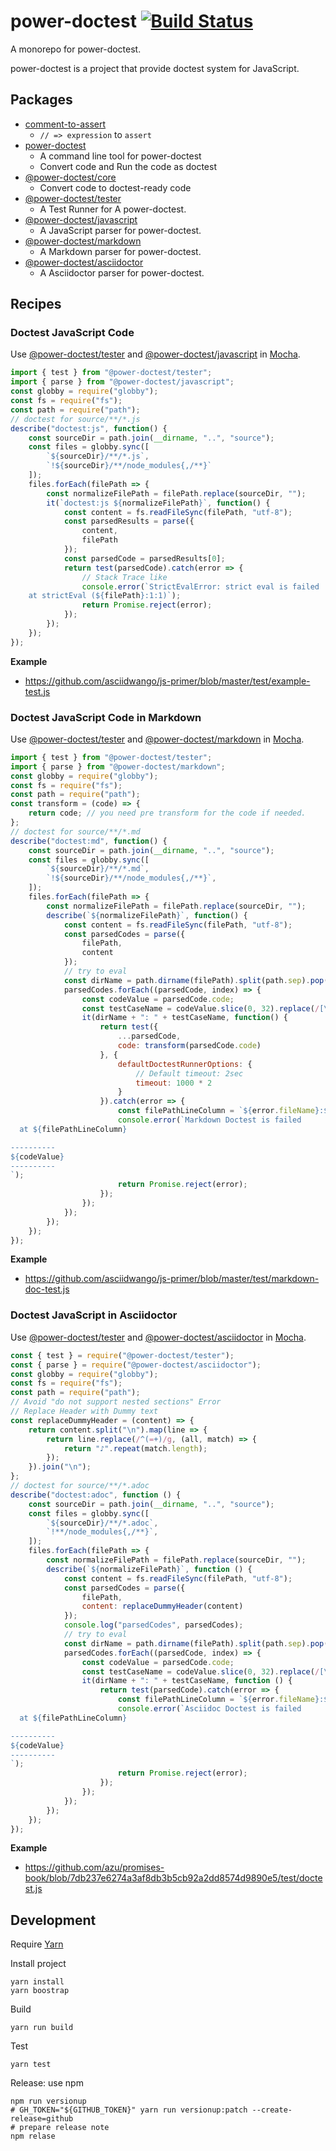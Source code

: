 # power-doctest [![Build Status](https://travis-ci.org/azu/power-doctest.svg?branch=master)](https://travis-ci.org/azu/power-doctest)

A monorepo for power-doctest.

power-doctest is a project that provide doctest system for JavaScript.

## Packages

- [comment-to-assert](./packages/comment-to-assert)
    - `// => expression` to `assert`
- [power-doctest](./packages/power-doctest)
    - A command line tool for power-doctest
    - Convert code and Run the code as doctest
- [@power-doctest/core](packages/@power-doctest/core)
    - Convert code to doctest-ready code
- [@power-doctest/tester](./packages/@power-doctest/tester)
    - A Test Runner for A power-doctest.
- [@power-doctest/javascript](./packages/@power-doctest/javascript)
    - A JavaScript parser for power-doctest.
- [@power-doctest/markdown](./packages/@power-doctest/markdown)
    - A Markdown parser for power-doctest.
- [@power-doctest/asciidoctor](./packages/@power-doctest/asciidoctor)
    - A Asciidoctor parser for power-doctest.

## Recipes

### Doctest JavaScript Code

Use [@power-doctest/tester](./packages/@power-doctest/tester) and [@power-doctest/javascript](./packages/@power-doctest/javascript) in [Mocha](https://mochajs.org/).

```js
import { test } from "@power-doctest/tester";
import { parse } from "@power-doctest/javascript";
const globby = require("globby");
const fs = require("fs");
const path = require("path");
// doctest for source/**/*.js
describe("doctest:js", function() {
    const sourceDir = path.join(__dirname, "..", "source");
    const files = globby.sync([
        `${sourceDir}/**/*.js`,
        `!${sourceDir}/**/node_modules{,/**}`
    ]);
    files.forEach(filePath => {
        const normalizeFilePath = filePath.replace(sourceDir, "");
        it(`doctest:js ${normalizeFilePath}`, function() {
            const content = fs.readFileSync(filePath, "utf-8");
            const parsedResults = parse({
                content,
                filePath
            });
            const parsedCode = parsedResults[0];
            return test(parsedCode).catch(error => {
                // Stack Trace like
                console.error(`StrictEvalError: strict eval is failed
    at strictEval (${filePath}:1:1)`);
                return Promise.reject(error);
            });
        });
    });
});
```

**Example**

- <https://github.com/asciidwango/js-primer/blob/master/test/example-test.js>

### Doctest JavaScript Code in Markdown

Use [@power-doctest/tester](./packages/@power-doctest/tester) and [@power-doctest/markdown](./packages/@power-doctest/markdown) in [Mocha](https://mochajs.org/).

```js
import { test } from "@power-doctest/tester";
import { parse } from "@power-doctest/markdown";
const globby = require("globby");
const fs = require("fs");
const path = require("path");
const transform = (code) => {
    return code; // you need pre transform for the code if needed.
};
// doctest for source/**/*.md
describe("doctest:md", function() {
    const sourceDir = path.join(__dirname, "..", "source");
    const files = globby.sync([
        `${sourceDir}/**/*.md`,
        `!${sourceDir}/**/node_modules{,/**}`,
    ]);
    files.forEach(filePath => {
        const normalizeFilePath = filePath.replace(sourceDir, "");
        describe(`${normalizeFilePath}`, function() {
            const content = fs.readFileSync(filePath, "utf-8");
            const parsedCodes = parse({
                filePath,
                content
            });
            // try to eval
            const dirName = path.dirname(filePath).split(path.sep).pop();
            parsedCodes.forEach((parsedCode, index) => {
                const codeValue = parsedCode.code;
                const testCaseName = codeValue.slice(0, 32).replace(/[\r\n]/g, "_");
                it(dirName + ": " + testCaseName, function() {
                    return test({
                        ...parsedCode,
                        code: transform(parsedCode.code)
                    }, {
                        defaultDoctestRunnerOptions: {
                            // Default timeout: 2sec
                            timeout: 1000 * 2
                        }
                    }).catch(error => {
                        const filePathLineColumn = `${error.fileName}:${error.lineNumber}:${error.columnNumber}`;
                        console.error(`Markdown Doctest is failed
  at ${filePathLineColumn}

----------
${codeValue}
----------
`);
                        return Promise.reject(error);
                    });
                });
            });
        });
    });
});
```

**Example**

- <https://github.com/asciidwango/js-primer/blob/master/test/markdown-doc-test.js>

### Doctest JavaScript in Asciidoctor

Use [@power-doctest/tester](./packages/@power-doctest/tester) and [@power-doctest/asciidoctor](./packages/@power-doctest/asciidoctor) in [Mocha](https://mochajs.org/).

```js
const { test } = require("@power-doctest/tester");
const { parse } = require("@power-doctest/asciidoctor");
const globby = require("globby");
const fs = require("fs");
const path = require("path");
// Avoid "do not support nested sections" Error
// Replace Header with Dummy text
const replaceDummyHeader = (content) => {
    return content.split("\n").map(line => {
        return line.replace(/^(=+)/g, (all, match) => {
            return "♪".repeat(match.length);
        });
    }).join("\n");
};
// doctest for source/**/*.adoc
describe("doctest:adoc", function () {
    const sourceDir = path.join(__dirname, "..", "source");
    const files = globby.sync([
        `${sourceDir}/**/*.adoc`,
        `!**/node_modules{,/**}`,
    ]);
    files.forEach(filePath => {
        const normalizeFilePath = filePath.replace(sourceDir, "");
        describe(`${normalizeFilePath}`, function () {
            const content = fs.readFileSync(filePath, "utf-8");
            const parsedCodes = parse({
                filePath,
                content: replaceDummyHeader(content)
            });
            console.log("parsedCodes", parsedCodes);
            // try to eval
            const dirName = path.dirname(filePath).split(path.sep).pop();
            parsedCodes.forEach((parsedCode, index) => {
                const codeValue = parsedCode.code;
                const testCaseName = codeValue.slice(0, 32).replace(/[\r\n]/g, "_");
                it(dirName + ": " + testCaseName, function () {
                    return test(parsedCode).catch(error => {
                        const filePathLineColumn = `${error.fileName}:${error.lineNumber}:${error.columnNumber}`;
                        console.error(`Asciidoc Doctest is failed
  at ${filePathLineColumn}

----------
${codeValue}
----------
`);
                        return Promise.reject(error);
                    });
                });
            });
        });
    });
});
```

**Example**

- <https://github.com/azu/promises-book/blob/7db237e6274a3af8db3b5cb92a2dd8574d9890e5/test/doctest.js>

## Development

Require [Yarn](https://yarnpkg.com/)
 
Install project

    yarn install
    yarn boostrap

Build

    yarn run build

Test

    yarn test
    
Release: use npm

    npm run versionup
    # GH_TOKEN="${GITHUB_TOKEN}" yarn run versionup:patch --create-release=github
    # prepare release note
    npm relase
